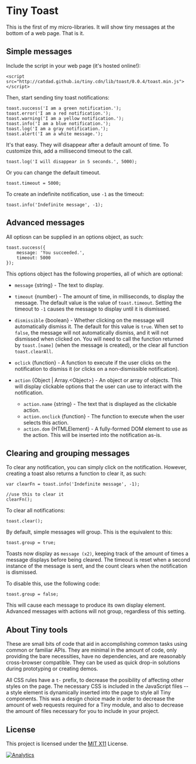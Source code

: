 # Tiny Toast

This is the first of my micro-libraries. It will show tiny messages at the bottom of a web page. That is it.

## Simple messages

Include the script in your web page (it's hosted online!):

	<script src="http://catdad.github.io/tiny.cdn/lib/toast/0.0.4/toast.min.js"></script>

Then, start sending tiny toast notifications:

	toast.success('I am a green notification.');
	toast.error('I am a red notification.');
	toast.warning('I am a yellow notification.');
	toast.info('I am a blue notification.');
	toast.log('I am a gray notification.');
    toast.alert('I am a white message.');
	
It's that easy. They will disappear after a default amount of time. To customize this, add a millisecond timeout to the call.

	toast.log('I will disappear in 5 seconds.', 5000);
	
Or you can change the default timeout.

	toast.timeout = 5000;
	
To create an indefinite notification, use `-1` as the timeout:

	toast.info('Indefinite message', -1);

## Advanced messages

All optiosn can be supplied in an options object, as such:

    toast.success({
        message: 'You succeeded.',
        timeout: 5000
    });
    
This options object has the following properties, all of which are optional:

* `message` {string} - The text to display.

* `timeout` {number} - The amount of time, in milliseconds, to display the message. The default value is the value of `toast.timeout`. Setting the timeout to `-1` causes the message to display until it is dismissed.

* `dismissible` {boolean} - Whether clicking on the message will automatically dismiss it. The default for this value is `true`. When set to `false`, the message will not automatically dismiss, and it will not dismissed when clicked on. You will need to call the function returned by `toast.[name]` (when the message is created), or the clear all function `toast.clearAll`.

* `oclick` {function} - A function to execute if the user clicks on the notification to dismiss it (or clicks on a non-dismissible notification).

* `action` {Object | Array.&lt;Object&gt;} - An object or array of objects. This will display clickable options that the user can use to interact with the notification.
  * `action.name` {string} - The text that is displayed as the clickable action.
  * `action.onclick` {function} - The function to execute when the user selects this action.
  * `action.dom` {HTMLElement} - A fully-formed DOM element to use as the action. This will be inserted into the notification as-is.

## Clearing and grouping messages

To clear any notification, you can simply click on the notification. However, creating a toast also returns a function to clear it, as such:

	var clearFn = toast.info('Indefinite message', -1);
	
	//use this to clear it
	clearFn();
	
To clear all notifications:

	toast.clear();
    
By default, simple messages will group. This is the equivalent to this:

    toast.group = true;
    
Toasts now display as `message (x2)`, keeping track of the amount of times a message displays before being cleared. The timeout is reset when a second instance of the message is sent, and the count clears when the notification is dismissed.

To disable this, use the following code:

    toast.group = false;
    
This will cause each message to produce its own display element. Advanced messages with actions will not group, regardless of this setting.

## About Tiny tools

These are small bits of code that aid in accomplishing common tasks using common or familiar APIs. They are minimal in the amount of code, only providing the bare necessities, have no dependencies, and are reasonably cross-browser compatible. They can be used as quick drop-in solutions during prototyping or creating demos.

All CSS rules have a `t-` prefix, to decrease the posibility of affecting other styles on the page. The necessary CSS is included in the JavaScript files -- a style element is dynamically inserted into the page to style all Tiny components. This was a design choice made in order to decrease the amount of web requests required for a Tiny module, and also to decrease the amount of files necessary for you to include in your project.

## License

This project is licensed under the [MIT X11](http://opensource.org/licenses/MIT) License.

[![Analytics](https://ga-beacon.appspot.com/UA-17159207-7/tiny-toast/readme)](https://github.com/igrigorik/ga-beacon)
